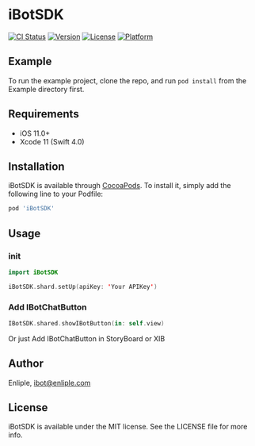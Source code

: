 # iBotSDK

[![CI Status](https://img.shields.io/travis/DongHoon/iBotSDK.svg?style=flat)](https://travis-ci.org/DongHoon/iBotSDK)
[![Version](https://img.shields.io/cocoapods/v/iBotSDK.svg?style=flat)](https://cocoapods.org/pods/iBotSDK)
[![License](https://img.shields.io/cocoapods/l/iBotSDK.svg?style=flat)](https://cocoapods.org/pods/iBotSDK)
[![Platform](https://img.shields.io/cocoapods/p/iBotSDK.svg?style=flat)](https://cocoapods.org/pods/iBotSDK)

## Example

To run the example project, clone the repo, and run `pod install` from the Example directory first.

## Requirements
* iOS 11.0+
* Xcode 11 (Swift 4.0)

## Installation

iBotSDK is available through [CocoaPods](https://cocoapods.org). To install
it, simply add the following line to your Podfile:

```ruby
pod 'iBotSDK'
```

## Usage
### init
```swift
import iBotSDK

iBotSDK.shard.setUp(apiKey: 'Your APIKey')
```

### Add IBotChatButton 
```swift
IBotSDK.shared.showIBotButton(in: self.view)
```
Or just Add IBotChatButton in StoryBoard or XIB


## Author

Enliple, ibot@enliple.com


## License

iBotSDK is available under the MIT license. See the LICENSE file for more info.
